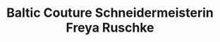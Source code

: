 ---
title: "Baltic Couture Schneidermeisterin Freya Ruschke"
url: /kiel/baltic-couture-schneidermeisterin-freya-ruschke/
shop: Schneiderei
---
